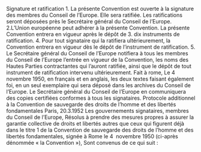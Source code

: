 Signature et ratification
1.
La présente Convention est ouverte à la signature des membres
du Conseil de l’Europe. Elle sera ratifiée. Les ratifications seront
déposées près le Secrétaire général du Conseil de l’Europe.
2.L’Union européenne peut adhérer à la présente Convention.
La présente Convention entrera en vigueur après le dépôt de
3.
dix instruments de ratification.
4. Pour tout signataire qui la ratifiera ultérieurement, la
Convention entrera en vigueur dès le dépôt de l’instrument de
ratification.
5.
Le Secrétaire général du Conseil de l’Europe notifiera à tous
les membres du Conseil de l’Europe l’entrée en vigueur de la
Convention, les noms des Hautes Parties contractantes qui l’auront
ratifiée, ainsi que le dépôt de tout instrument de ratification
intervenu ultérieurement.
Fait à rome, Le 4 novembre 1950, en français et en anglais, les
deux textes faisant également foi, en un seul exemplaire qui sera
déposé dans les archives du Conseil de l’Europe. Le Secrétaire
général du Conseil de l’Europe en communiquera des copies
certifiées conformes à tous les signataires.
Protocole additionnel
à la Convention de sauvegarde
des droits de l’homme
et des libertés fondamentales
Paris, 20.3.1952
Les gouvernements signataires, membres du Conseil de l’Europe,
Résolus à prendre des mesures propres à assurer la garantie
collective de droits et libertés autres que ceux qui figurent
déjà dans le titre 1 de la Convention de sauvegarde des droits
de l’homme et des libertés fondamentales, signée à Rome
le 4  novembre 1950 (ci-après dénommée « la Convention »),
Sont convenus de ce qui suit :